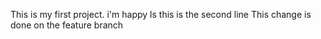 This is my first project. i'm happy ls
this is the second line
This change is done on the feature branch